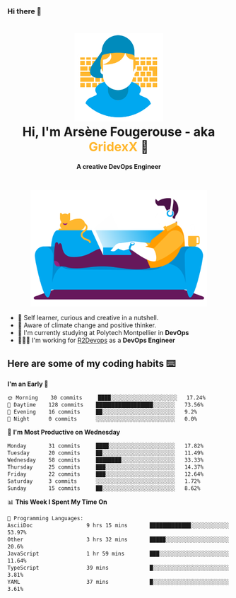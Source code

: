 ### Hi there 👋

<!--
**GridexX/gridexx** is a ✨ _special_ ✨ repository because its `README.md` (this file) appears on your GitHub profile.

Here are some ideas to get you started:

- 🔭 I’m currently working on ...
- 🌱 I’m currently learning ...
- 👯 I’m looking to collaborate on ...
- 🤔 I’m looking for help with ...
- 💬 Ask me about ...
- 📫 How to reach me: ...
- 😄 Pronouns: ...
- ⚡ Fun fact: ...
-->


<!-- Header -->
<h1 align="center">
  <img src="./images/user_profile.png" width="200">
  <br>
  Hi, I'm Arsène Fougerouse - aka <span style="color:#ffb72e">GridexX</span> 👋
</h1>


<p align="center">
  <b>A creative DevOps Engineer </b>
</p>
<br/>
<p align="center">
  <img src="./images/man_couch.png" width="400">
</p>

- 🎨 Self learner, curious and creative in a nutshell. 
- 🌱 Aware of climate change and positive thinker.
- 📕 I'm currently studying at Polytech Montpellier in **DevOps**
- 👨🏻‍💻 I'm working for [R2Devops](https://r2devops.io) as a **DevOps Engineer**


## Here are some of my coding habits ⌨️

<!-- Add a section about tech and Ops stack
  Like this one : https://github.com/Xanthus58#-tech-stack
-->
<!--START_SECTION:waka-->
**I'm an Early 🐤** 

```text
🌞 Morning    30 commits     ████░░░░░░░░░░░░░░░░░░░░░   17.24% 
🌆 Daytime    128 commits    ██████████████████░░░░░░░   73.56% 
🌃 Evening    16 commits     ██░░░░░░░░░░░░░░░░░░░░░░░   9.2% 
🌙 Night      0 commits      ░░░░░░░░░░░░░░░░░░░░░░░░░   0.0%

```
📅 **I'm Most Productive on Wednesday** 

```text
Monday       31 commits     ████░░░░░░░░░░░░░░░░░░░░░   17.82% 
Tuesday      20 commits     ██░░░░░░░░░░░░░░░░░░░░░░░   11.49% 
Wednesday    58 commits     ████████░░░░░░░░░░░░░░░░░   33.33% 
Thursday     25 commits     ███░░░░░░░░░░░░░░░░░░░░░░   14.37% 
Friday       22 commits     ███░░░░░░░░░░░░░░░░░░░░░░   12.64% 
Saturday     3 commits      ░░░░░░░░░░░░░░░░░░░░░░░░░   1.72% 
Sunday       15 commits     ██░░░░░░░░░░░░░░░░░░░░░░░   8.62%

```


📊 **This Week I Spent My Time On** 

```text
💬 Programming Languages: 
AsciiDoc                 9 hrs 15 mins       █████████████░░░░░░░░░░░░   53.97% 
Other                    3 hrs 32 mins       █████░░░░░░░░░░░░░░░░░░░░   20.6% 
JavaScript               1 hr 59 mins        ███░░░░░░░░░░░░░░░░░░░░░░   11.64% 
TypeScript               39 mins             █░░░░░░░░░░░░░░░░░░░░░░░░   3.81% 
YAML                     37 mins             █░░░░░░░░░░░░░░░░░░░░░░░░   3.61%

```


<!--END_SECTION:waka-->
